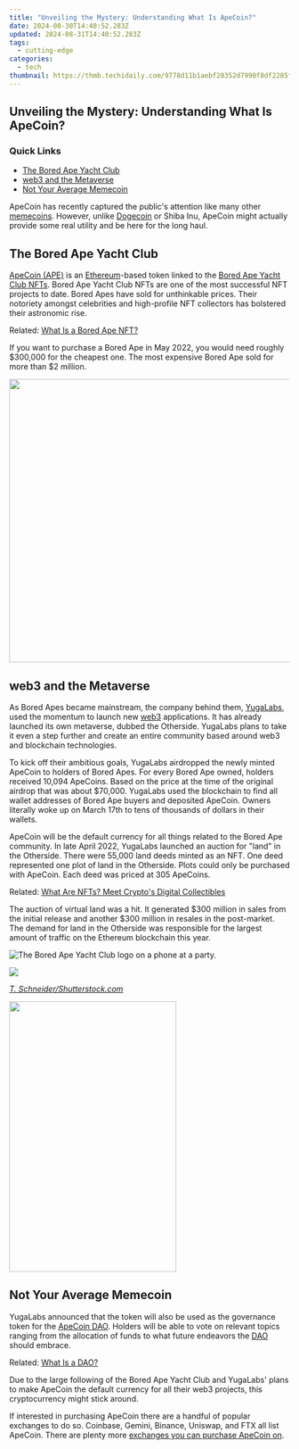 ```yaml
---
title: "Unveiling the Mystery: Understanding What Is ApeCoin?"
date: 2024-08-30T14:40:52.283Z
updated: 2024-08-31T14:40:52.283Z
tags:
  - cutting-edge
categories:
  - tech
thumbnail: https://thmb.techidaily.com/9778d11b1aebf28352d7990f8df2285fbb44be756476ea931ead57296a8538fc.jpg
---
```


## Unveiling the Mystery: Understanding What Is ApeCoin?

### Quick Links

* [The Bored Ape Yacht Club](https://extra-lessons.techidaily.com/fresh-talent-and-stunts-in-skating-highlights/)
* [web3 and the Metaverse](https://snapchat-videos.techidaily.com/updated-easy-to-follow-setting-up-snapchat-on-a-mac-for-2024/)
* [Not Your Average Memecoin](https://video-capture.techidaily.com/2024-approved-integration-into-google-meet-participants/)

 ApeCoin has recently captured the public's attention like many other [memecoins](https://snapchat-videos.techidaily.com/effortless-animated-addition-how-to-send-and-share-gifs-on-snapchat-for-2024/). However, unlike [Dogecoin](https://ai-video-apps.techidaily.com/updated-in-2024-unleash-your-creativity-best-free-video-fx-apps-for-ios-and-android/) or Shiba Inu, ApeCoin might actually provide some real utility and be here for the long haul.

##  The Bored Ape Yacht Club

[ApeCoin (APE)](https://apecoin.com/about) is an [Ethereum](https://extra-information.techidaily.com/in-2024-automated-opener-your-srt-files-windows-and-mac/)\-based token linked to the [Bored Ape Yacht Club NFTs](https://program-issues.techidaily.com/step-by-step-solution-for-discord-packet-transmission-problems/). Bored Ape Yacht Club NFTs are one of the most successful NFT projects to date. Bored Apes have sold for unthinkable prices. Their notoriety amongst celebrities and high-profile NFT collectors has bolstered their astronomic rise.

Related: [What Is a Bored Ape NFT?](https://program-issues.techidaily.com/step-by-step-solution-for-discord-packet-transmission-problems/) 

 If you want to purchase a Bored Ape in May 2022, you would need roughly $300,000 for the cheapest one. The most expensive Bored Ape sold for more than $2 million.

<!-- affiliate ads begin -->
<a href="https://coinrule.sjv.io/c/5597632/1958379/18409" target="_top" id="1958379"><img src="//a.impactradius-go.com/display-ad/18409-1958379" border="0" alt="" width="856" height="508"/></a><img height="0" width="0" src="https://imp.pxf.io/i/5597632/1958379/18409" style="position:absolute;visibility:hidden;" border="0" />
<!-- affiliate ads end -->
##  web3 and the Metaverse

 As Bored Apes became mainstream, the company behind them, [YugaLabs](https://www.yuga.com/), used the momentum to launch new [web3](https://facebook-video-content.techidaily.com/updated-stop-video-buffering-during-streaming/) applications. It has already launched its own metaverse, dubbed the Otherside. YugaLabs plans to take it even a step further and create an entire community based around web3 and blockchain technologies.

 To kick off their ambitious goals, YugaLabs airdropped the newly minted ApeCoin to holders of Bored Apes. For every Bored Ape owned, holders received 10,094 ApeCoins. Based on the price at the time of the original airdrop that was about $70,000\. YugaLabs used the blockchain to find all wallet addresses of Bored Ape buyers and deposited ApeCoin. Owners literally woke up on March 17th to tens of thousands of dollars in their wallets.

 ApeCoin will be the default currency for all things related to the Bored Ape community. In late April 2022, YugaLabs launched an auction for "land" in the Otherside. There were 55,000 land deeds minted as an NFT. One deed represented one plot of land in the Otherside. Plots could only be purchased with ApeCoin. Each deed was priced at 305 ApeCoins.

Related: [What Are NFTs? Meet Crypto's Digital Collectibles](https://sound-tweaking.techidaily.com/updated-2024-approved-mastering-echo-effects-implementing-reverb-in-digital-sound-environments-windows-edition/) 

 The auction of virtual land was a hit. It generated $300 million in sales from the initial release and another $300 million in resales in the post-market. The demand for land in the Otherside was responsible for the largest amount of traffic on the Ethereum blockchain this year.

![The Bored Ape Yacht Club logo on a phone at a party.](https://static1.howtogeekimages.com/wordpress/wp-content/uploads/2022/05/shutterstock_2144108693.png) 

<!-- affiliate ads begin -->
<a href="https://shop.mondly.com/affiliate.php?ACCOUNT=ATISTUDI&AFFILIATE=108875&PATH=https%3A%2F%2Fwww.mondly.com%3FAFFILIATE%3D108875%26RESOURCE%3D%2BBusiness%2B970x90%2B"><img src="https://secure.avangate.com/images/merchant/69c418c33ec2e1a4267fa9bb77fa1428/business-970x90.gif" border="0"></a>
<!-- affiliate ads end -->
_[T. Schneider/Shutterstock.com](https://www.shutterstock.com/image-photo/stuttgart-germany-03292022-cellphone-logo-bored-2144108693)_

<!-- affiliate ads begin -->
<a href="https://zonlipartnershipprogram.pxf.io/c/5597632/1611407/17882" target="_top" id="1611407"><img src="//a.impactradius-go.com/display-ad/17882-1611407" border="0" alt="" width="300" height="485"/></a><img height="0" width="0" src="https://imp.pxf.io/i/5597632/1611407/17882" style="position:absolute;visibility:hidden;" border="0" />
<!-- affiliate ads end -->
##  Not Your Average Memecoin

 YugaLabs announced that the token will also be used as the governance token for the [ApeCoin DAO](https://apecoin.com/governance). Holders will be able to vote on relevant topics ranging from the allocation of funds to what future endeavors the [DAO](https://pokemon-go-android.techidaily.com/how-do-you-get-sun-stone-evolutions-in-pokemon-for-realme-11-5g-drfone-by-drfone-virtual-android/) should embrace.

Related: [What Is a DAO?](https://pokemon-go-android.techidaily.com/how-do-you-get-sun-stone-evolutions-in-pokemon-for-realme-11-5g-drfone-by-drfone-virtual-android/) 

 Due to the large following of the Bored Ape Yacht Club and YugaLabs' plans to make ApeCoin the default currency for all their web3 projects, this cryptocurrency might stick around.

 If interested in purchasing ApeCoin there are a handful of popular exchanges to do so. Coinbase, Gemini, Binance, Uniswap, and FTX all list ApeCoin. There are plenty more [exchanges you can purchase ApeCoin on](https://apecoin.com/exchanges).

<ins class="adsbygoogle"
     style="display:block"
     data-ad-format="autorelaxed"
     data-ad-client="ca-pub-7571918770474297"
     data-ad-slot="1223367746"></ins>



<ins class="adsbygoogle"
     style="display:block"
     data-ad-client="ca-pub-7571918770474297"
     data-ad-slot="8358498916"
     data-ad-format="auto"
     data-full-width-responsive="true"></ins>


